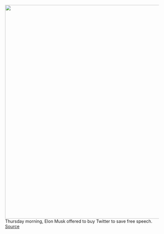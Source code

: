 <img src='https://cdn.vox-cdn.com/thumbor/B90amxafO5LkuA7PDRMmhlYYYDo=/0x0:2040x1360/1200x800/filters:focal(857x517:1183x843)/cdn.vox-cdn.com/uploads/chorus_image/image/70752497/VRG_Illo_STK022_K_Radtke_Musk_Down_Arrow_Blue.0.jpg' width='700px' /><br/>
Thursday morning, Elon Musk offered to buy Twitter to save free speech.
<a href='https://www.theverge.com/2022/4/15/23025120/elon-musk-twitter-free-speech-government-censorship'> Source <a/>